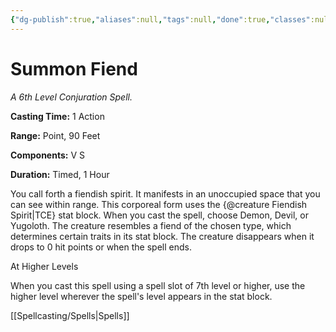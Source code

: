 ```yaml
---
{"dg-publish":true,"aliases":null,"tags":null,"done":true,"classes":null,"spellLevel":6,"school":"Conjuration","source":"TCE","permalink":"/spells/summon-fiend/","dgHomeLink":false,"dgPassFrontmatter":true}
---
```


# Summon Fiend
*A 6th Level Conjuration Spell.*

**Casting Time:** 1 Action

**Range:** Point, 90 Feet

**Components:** V S 

**Duration:** Timed, 1 Hour

You call forth a fiendish spirit. It manifests in an unoccupied space that you can see within range. This corporeal form uses the {@creature Fiendish Spirit|TCE} stat block. When you cast the spell, choose Demon, Devil, or Yugoloth. The creature resembles a fiend of the chosen type, which determines certain traits in its stat block. The creature disappears when it drops to 0 hit points or when the spell ends.

At Higher Levels

When you cast this spell using a spell slot of 7th level or higher, use the higher level wherever the spell's level appears in the stat block.

[[Spellcasting/Spells|Spells]]